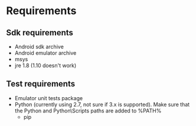 Requirements
============

Sdk requirements
---------------------
* Android sdk archive
* Android emulator archive
* msys
* jre 1.8 (1.10 doesn't work)

Test requirements
-----------------
* Emulator unit tests package
* Python (currently using 2.7, not sure if 3.x is supported). Make sure that
  the Python and Python\Scripts paths are added to %PATH%
   * pip
